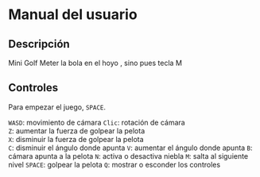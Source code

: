 # Manual del usuario

## Descripción

Mini Golf
Meter la bola en el hoyo , sino pues tecla M

## Controles

Para empezar el juego, `SPACE`.

`WASD`: movimiento de cámara 
`Clic`: rotación de cámara  
`Z`: aumentar la fuerza de golpear la pelota  
`X`: disminuir  la fuerza de golpear la pelota  
`C`: disminuir el ángulo donde apunta 
`V`: aumentar el ángulo donde apunta 
`B`: cámara apunta a la pelota 
`N`: activa o desactiva niebla 
`M`: salta al siguiente nivel
`SPACE`: golpear la pelota
`Q`: mostrar o esconder los controles 
